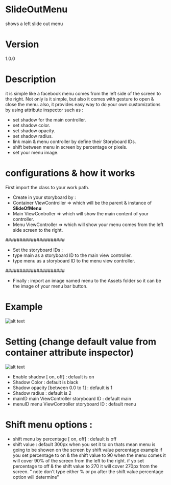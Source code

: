 # SlideOutMenu
shows a left slide out menu
# Version
1.0.0
# Description
it is simple like a facebook menu comes from the left side of the screen to the right. Not only is it simple, but also it comes with gesture to open & close the menu. also, it provides easy way to do your own customizations by using attribute inspector such as :
- set shadow for the main controller.
- set shadow color.
- set shadow opacity.
- set shadow radius.
- link main & menu controller by define their Storyboard IDs.
- shift between menu in screen by percentage or pixels. 
- set your menu image.

# configurations & how it works

First import the class to your work path.
- Create in your storyboard by :
- Container ViewController => which will be the parent & instance of <b>SlideOfMenu</b>
- Main ViewController => which will show the main content of your controller.
- Menu ViewController => which will show your menu comes from the left side screen to the right.

#####################
- Set the storyboard IDs :
- type main as a storyboard ID to the main view controller.
- type menu as a storyboard ID to the menu view controller.

#####################
- Finally :
import an image named menu to the Assets folder so it can be the image of your menu bar button.
  
 # Example
![alt text](https://github.com/Marshal89/SlideOutMenu/blob/master/exampleSlideOut.gif?raw=true)

# Setting (change default value from container attribute inspector)
![alt text](https://github.com/Marshal89/SlideOutMenu/blob/master/Settings%20Example.png?raw=true)
- Enable shadow [ on, off] : default is on
- Shadow Color : default is black
- Shadow opacity [between 0.0 to 1] : default is 1
- Shadow radius : default is 2
- mainID main ViewController storyboard ID : default main
- menuID menu ViewController storyboard ID : default menu

# Shift menu options :
- shift menu by percentage [ on, off] : default is off
- shift value : default 300px
when you set it to on thats mean menu is going to be showen on the screen by shift value percentage
example if you set percentage to on & the shift value to 90 when the menu comes it will cover 90% of
the screen from the left to the right.
if yo set percentage to off & the shift value to 270 it will cover 270px from the screen.
" note don't type either % or px after the shift value percentage option will determine"
